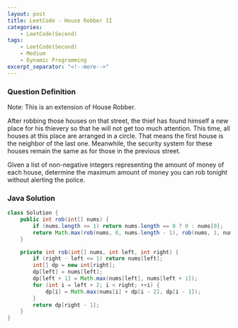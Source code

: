 ```yaml
---
layout: post
title: LeetCode - House Robber II
categories:
    - LeetCode(Second)
tags:
    - LeetCode(Second)
    - Medium
    - Dynamic Programming
excerpt_separator: "<!--more-->"
---
```


### Question Definition
Note: This is an extension of House Robber.
<!--more-->

After robbing those houses on that street, the thief has found himself a new place for his thievery so that he will not get too much attention. This time, all houses at this place are arranged in a circle. That means the first house is the neighbor of the last one. Meanwhile, the security system for these houses remain the same as for those in the previous street.

Given a list of non-negative integers representing the amount of money of each house, determine the maximum amount of money you can rob tonight without alerting the police.
### Java Solution
```java
class Solution {
    public int rob(int[] nums) {
        if (nums.length <= 1) return nums.length == 0 ? 0 : nums[0];
        return Math.max(rob(nums, 0, nums.length - 1), rob(nums, 1, nums.length));
    }

    private int rob(int[] nums, int left, int right) {
        if (right - left <= 1) return nums[left];
        int[] dp = new int[right];
        dp[left] = nums[left];
        dp[left + 1] = Math.max(nums[left], nums[left + 1]);
        for (int i = left + 2; i < right; ++i) {
            dp[i] = Math.max(nums[i] + dp[i - 2], dp[i - 1]);
        }
        return dp[right - 1];
    }
}
```